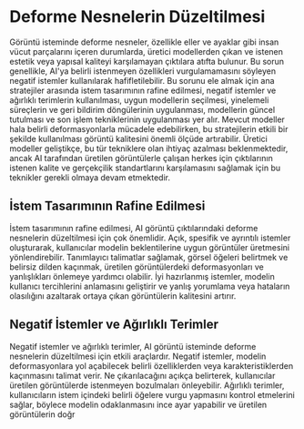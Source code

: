 # Deforme Nesnelerin Düzeltilmesi

Görüntü isteminde deforme nesneler, özellikle eller ve ayaklar gibi insan vücut parçalarını içeren durumlarda, üretici modellerden çıkan ve istenen estetik veya yapısal kaliteyi karşılamayan çıktılara atıfta bulunur. Bu sorun genellikle, AI'ya belirli istenmeyen özellikleri vurgulamamasını söyleyen negatif istemler kullanılarak hafifletilebilir. Bu sorunu ele almak için ana stratejiler arasında istem tasarımının rafine edilmesi, negatif istemler ve ağırlıklı terimlerin kullanılması, uygun modellerin seçilmesi, yinelemeli süreçlerin ve geri bildirim döngülerinin uygulanması, modellerin güncel tutulması ve son işlem tekniklerinin uygulanması yer alır. Mevcut modeller hala belirli deformasyonlarla mücadele edebilirken, bu stratejilerin etkili bir şekilde kullanılması görüntü kalitesini önemli ölçüde artırabilir. Üretici modeller geliştikçe, bu tür tekniklere olan ihtiyaç azalması beklenmektedir, ancak AI tarafından üretilen görüntülerle çalışan herkes için çıktılarının istenen kalite ve gerçekçilik standartlarını karşılamasını sağlamak için bu teknikler gerekli olmaya devam etmektedir.

## İstem Tasarımının Rafine Edilmesi

İstem tasarımının rafine edilmesi, AI görüntü çıktılarındaki deforme nesnelerin düzeltilmesi için çok önemlidir. Açık, spesifik ve ayrıntılı istemler oluşturarak, kullanıcılar modelin beklentilerine uygun görüntüler üretmesini yönlendirebilir. Tanımlayıcı talimatlar sağlamak, görsel öğeleri belirtmek ve belirsiz dilden kaçınmak, üretilen görüntülerdeki deformasyonları ve yanlışlıkları önlemeye yardımcı olabilir. İyi hazırlanmış istemler, modelin kullanıcı tercihlerini anlamasını geliştirir ve yanlış yorumlama veya hataların olasılığını azaltarak ortaya çıkan görüntülerin kalitesini artırır.

## Negatif İstemler ve Ağırlıklı Terimler

Negatif istemler ve ağırlıklı terimler, AI görüntü isteminde deforme nesnelerin düzeltilmesi için etkili araçlardır. Negatif istemler, modelin deformasyonlara yol açabilecek belirli özelliklerden veya karakteristiklerden kaçınmasını talimat verir. Ne çıkarılacağını açıkça belirterek, kullanıcılar üretilen görüntülerde istenmeyen bozulmaları önleyebilir. Ağırlıklı terimler, kullanıcıların istem içindeki belirli öğelere vurgu yapmasını kontrol etmelerini sağlar, böylece modelin odaklanmasını ince ayar yapabilir ve üretilen görüntülerin doğr
